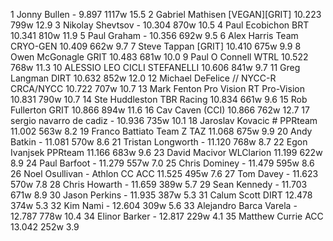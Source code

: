   1  Jonny Bullen  -  9.897    1117w  15.5
  2  Gabriel Mathisen  [VEGAN][GRIT]  10.223    799w  12.9
  3  Nikolay Shevtsov  -  10.304    870w  10.5
  4  Paul Ecobichon  BRT  10.341    810w  11.9
  5  Paul Graham  -  10.356    692w  9.5
  6  Alex Harris  Team CRYO-GEN  10.409    662w  9.7
  7  Steve Tappan  [GRIT]  10.410    675w  9.9
  8  Owen McGonagle  GRIT  10.483    681w  10.0
  9  Paul O Connell  WTRL  10.522    768w  11.3
 10  ALESSIO LEO  CICLI STEFANELLI  10.606    841w  9.7
 11  Greg Langman  DIRT  10.632    852w  12.0
 12  Michael DeFelice // NYCC-R  CRCA/NYCC  10.722    707w  10.7
 13  Mark Fenton Pro Vision RT  Pro-Vision  10.831    790w  10.7
 14  Ste Huddleston  TBR Racing  10.834    661w  9.6
 15  Rob Fullerton  GRIT  10.866    894w  11.6
 16  Cav Caven  (CCI)    10.866    762w  12.7
 17  sergio navarro de cadiz  -  10.936    735w  10.1
 18  Jaroslav Kovacic #  PPRteam  11.002    563w  8.2
 19  Franco Battiato  Team Z TAZ  11.068    675w  9.9
 20  Andy Batkin  -  11.081    570w  8.6
 21  Tristan Longworth  -  11.120    768w  8.7
 22  Egon Ivanjsek  PPRteam  11.166    683w  9.6
 23  David Macivor  WLClarion  11.199    622w  8.9
 24  Paul Barfoot  -  11.279    557w  7.0
 25  Chris Dominey  -  11.479    595w  8.6
 26  Noel Osullivan - Athlon CC  ACC  11.525    495w  7.6
 27  Tom Davey  -  11.623    570w  7.8
 28  Chris Howarth  -  11.659    389w  5.7
 29  Sean Kennedy  -  11.703    671w  8.9
 30  Jason Perkins  -  11.935    387w  5.3
 31  Calum Scott  DIRT  12.478    374w  5.3
 32  Kim Nami  -  12.604    309w  5.6
 33  Alejandro Barca Varela  -  12.787    778w  10.4
 34  Elinor Barker  -  12.817    229w  4.1
 35  Matthew Currie  ACC  13.042    252w  3.9

